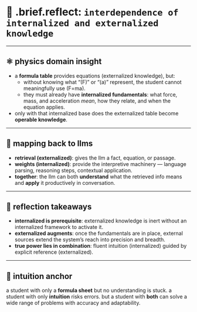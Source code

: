 # 🧩 .brief.reflect: `interdependence of internalized and externalized knowledge`

---

## ⚛️ physics domain insight
- a **formula table** provides equations (externalized knowledge), but:
  - without knowing what “\(F\)” or “\(a\)” represent, the student cannot meaningfully use \(F=ma\).
  - they must already have **internalized fundamentals**: what force, mass, and acceleration *mean*, how they relate, and when the equation applies.
- only with that internalized base does the externalized table become **operable knowledge**.

---

## 🧠 mapping back to llms
- **retrieval (externalized)**: gives the llm a fact, equation, or passage.
- **weights (internalized)**: provide the interpretive machinery — language parsing, reasoning steps, contextual application.
- **together**: the llm can both **understand** what the retrieved info means and **apply** it productively in conversation.

---

## 🔑 reflection takeaways
- **internalized is prerequisite**: externalized knowledge is inert without an internalized framework to activate it.
- **externalized augments**: once the fundamentals are in place, external sources extend the system’s reach into precision and breadth.
- **true power lies in combination**: fluent intuition (internalized) guided by explicit reference (externalized).

---

## 📌 intuition anchor
a student with only a **formula sheet** but no understanding is stuck.
a student with only **intuition** risks errors.
but a student with **both** can solve a wide range of problems with accuracy and adaptability.

